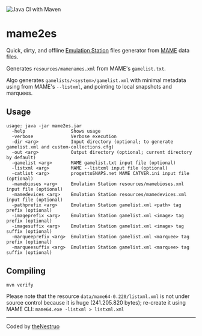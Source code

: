 ![Java CI with Maven](https://github.com/theNestruo/mame2es/workflows/Java%20CI%20with%20Maven/badge.svg)

# mame2es
Quick, dirty, and offline [Emulation Station](https://github.com/jrassa/EmulationStation) files generator from [MAME](https://github.com/mamedev/mame) data files.

Generates `resources/mamenames.xml` from MAME's `gamelist.txt`.

Algo generates `gamelists/<system>/gamelist.xml` with minimal metadata using from MAME's `--listxml`, and pointing to local snapshots and marquees.

## Usage

```
usage: java -jar mame2es.jar
  -help                 Shows usage
  -verbose              Verbose execution
  -dir <arg>            Input directory (optional; to generate gamelist.xml and custom-collections.cfg)
  -out <arg>            Output directory (optional; current directory by default)
  -gamelist <arg>       MAME gamelist.txt input file (optional)
  -listxml <arg>        MAME --listxml input file (optional)
  -catlist <arg>        progettoSNAPS.net MAME CATVER.ini input file (optional)
  -mamebioses <arg>     Emulation Station resources/mamebioses.xml input file (optional)
  -mamedevices <arg>    Emulation Station resources/mamedevices.xml input file (optional)
  -pathprefix <arg>     Emulation Station gamelist.xml <path> tag prefix (optional)
  -imageprefix <arg>    Emulation Station gamelist.xml <image> tag prefix (optional)
  -imagesuffix <arg>    Emulation Station gamelist.xml <image> tag suffix (optional)
  -marqueeprefix <arg>  Emulation Station gamelist.xml <marquee> tag prefix (optional)
  -marqueesuffix <arg>  Emulation Station gamelist.xml <marquee> tag suffix (optional)
```

## Compiling

`mvn verify`

Please note that the resource `data/mame64-0.220/listxml.xml` is not under source control because it is huge (241.205.820 bytes); re-create it using MAME CLI: `mame64.exe -listxml > listxml.xml`

---

Coded by [theNestruo](theNestruo@gmail.com)
